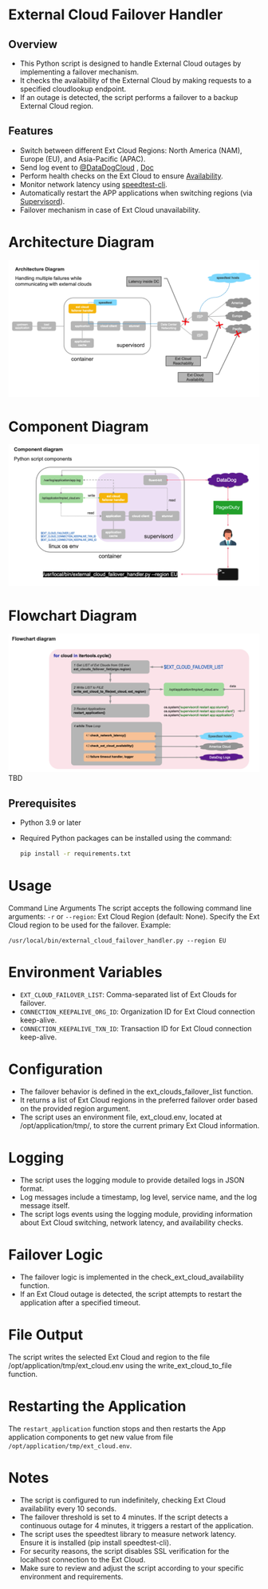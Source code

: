 # External Cloud Failover Handler

## Overview

- This Python script is designed to handle External Cloud outages by implementing a failover mechanism. 
- It checks the availability of the External Cloud by making requests to a specified cloudlookup endpoint. 
- If an outage is detected, the script performs a failover to a backup External Cloud region.

## Features

- Switch between different Ext Cloud Regions: North America (NAM), Europe (EU), and Asia-Pacific (APAC).
- Send log event to [@DataDogCloud](https://github.com/DataDog) , [Doc](https://docs.datadoghq.com/logs/)
- Perform health checks on the Ext Cloud to ensure [Availability](https://en.wikipedia.org/wiki/Availability).
- Monitor network latency using [speedtest-cli](https://github.com/sivel/speedtest-cli/wiki).
- Automatically restart the APP applications when switching regions (via [Supervisord](https://github.com/Supervisor/supervisor)).
- Failover mechanism in case of Ext Cloud unavailability.

# Architecture Diagram
![_1_Architecture_Diagram.png](Doc%2F_1_Architecture_Diagram.png)

# Component Diagram
![_2_Component_Diagram.png](Doc%2F_2_Component_Diagram.png)

# Flowchart Diagram
![_3_Flowchart_Diagram.png](Doc%2F_3_Flowchart_Diagram.png)TBD

## Prerequisites

- Python 3.9 or later
- Required Python packages can be installed using the command:

  ```bash
  pip install -r requirements.txt
  ```

# Usage

Command Line Arguments
The script accepts the following command line arguments:
`-r` or `--region`: Ext Cloud Region (default: None). 
Specify the Ext Cloud region to be used for the failover.
Example:
```commandline
/usr/local/bin/external_cloud_failover_handler.py --region EU
```

# Environment Variables
- `EXT_CLOUD_FAILOVER_LIST`: Comma-separated list of Ext Clouds for failover.
- `CONNECTION_KEEPALIVE_ORG_ID`: Organization ID for Ext Cloud connection keep-alive.
- `CONNECTION_KEEPALIVE_TXN_ID`: Transaction ID for Ext Cloud connection keep-alive.

# Configuration
- The failover behavior is defined in the ext_clouds_failover_list function. 
- It returns a list of Ext Cloud regions in the preferred failover order based on the provided region argument.
- The script uses an environment file, ext_cloud.env, located at /opt/application/tmp/, to store the current primary Ext Cloud information.

# Logging
- The script uses the logging module to provide detailed logs in JSON format. 
- Log messages include a timestamp, log level, service name, and the log message itself.
- The script logs events using the logging module, providing information about Ext Cloud switching, network latency, and availability checks.

# Failover Logic
- The failover logic is implemented in the check_ext_cloud_availability function. 
- If an Ext Cloud outage is detected, the script attempts to restart the application after a specified timeout.

# File Output
The script writes the selected Ext Cloud and region to the file /opt/application/tmp/ext_cloud.env using the write_ext_cloud_to_file function.

# Restarting the Application
The `restart_application` function stops and then restarts the App application components to get new value from file `/opt/application/tmp/ext_cloud.env`.

# Notes
- The script is configured to run indefinitely, checking Ext Cloud availability every 10 seconds.
- The failover threshold is set to 4 minutes. If the script detects a continuous outage for 4 minutes, it triggers a restart of the application.
- The script uses the speedtest library to measure network latency. Ensure it is installed (pip install speedtest-cli).
- For security reasons, the script disables SSL verification for the localhost connection to the Ext Cloud. 
- Make sure to review and adjust the script according to your specific environment and requirements.
